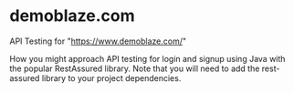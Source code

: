 # demoblaze.com
API Testing for "https://www.demoblaze.com/"

How you might approach API testing for login and signup using Java with the popular RestAssured library. 
Note that you will need to add the rest-assured library to your project dependencies.
